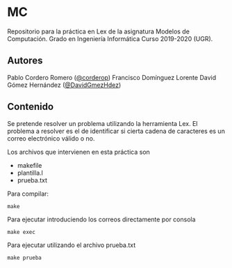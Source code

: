 # MC
Repositorio para la práctica en Lex de la asignatura Modelos de Computación. Grado en Ingeniería Informática Curso 2019-2020 (UGR).

## Autores
Pablo Cordero Romero ([@corderop](https://github.com/corderop/))
Francisco Domínguez Lorente
David Gómez Hernández ([@DavidGmezHdez](https://github.com/davidgmezhdez/))

## Contenido
Se pretende resolver un problema utilizando la herramienta Lex. El problema a resolver es el de identificar si cierta cadena de caracteres es un correo electrónico válido o no.

Los archivos que intervienen en esta práctica son
- makefile
- plantilla.l
- prueba.txt

Para compilar:
```
make
```

Para ejecutar introduciendo los correos directamente por consola
```
make exec
```

Para ejecutar utilizando el archivo prueba.txt
```
make prueba
```
